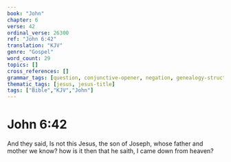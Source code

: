 ```yaml
---
book: "John"
chapter: 6
verse: 42
ordinal_verse: 26300
ref: "John 6:42"
translation: "KJV"
genre: "Gospel"
word_count: 29
topics: []
cross_references: []
grammar_tags: [question, conjunctive-opener, negation, genealogy-structure]
thematic_tags: [jesus, jesus-title]
tags: ["Bible","KJV","John"]
---
```


# John 6:42

And they said, Is not this Jesus, the son of Joseph, whose father and mother we know? how is it then that he saith, I came down from heaven?
